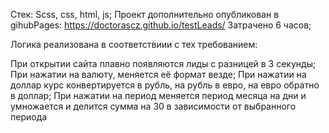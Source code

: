 Стек: Scss, css, html, js;
Проект дополнительно опубликован в gihubPages: https://doctorascz.github.io/testLeads/
Затрачено 6 часов;

Логика реализована в соответствиии с тех требованием: 

При открытии сайта плавно появляются лиды с разницей в 3 секунды;
При нажатии на валюту, меняется её формат везде;
При нажатии на доллар курс конвертируется в рубль, на рубль в евро, на евро обратно в доллар;
При нажатии на период меняется период месяца на дни и умножается и делится сумма на 30 в зависимости от выбранного периода
